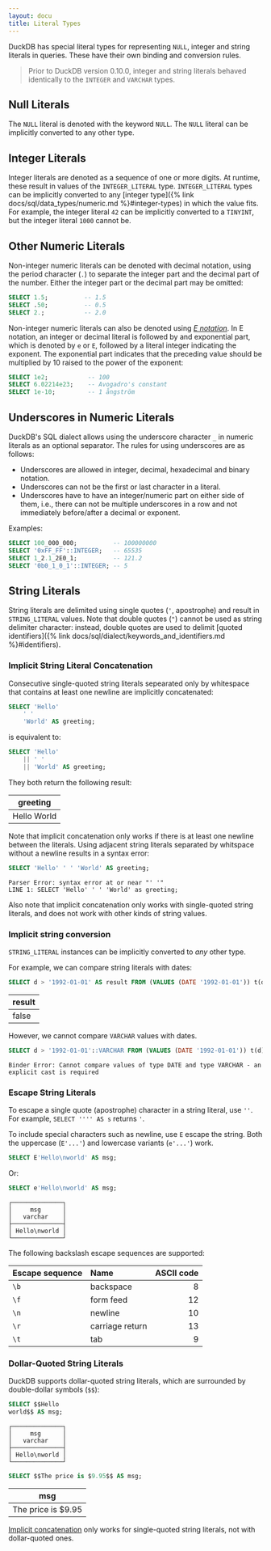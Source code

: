 ```yaml
---
layout: docu
title: Literal Types
---
```


DuckDB has special literal types for representing `NULL`, integer and string literals in queries. These have their own binding and conversion rules.

> Prior to DuckDB version 0.10.0, integer and string literals behaved identically to the `INTEGER` and `VARCHAR` types.

## Null Literals

The `NULL` literal is denoted with the keyword `NULL`. The `NULL` literal can be implicitly converted to any other type.

## Integer Literals

Integer literals are denoted as a sequence of one or more digits. At runtime, these result in values of the `INTEGER_LITERAL` type. `INTEGER_LITERAL` types can be implicitly converted to any [integer type]({% link docs/sql/data_types/numeric.md %}#integer-types) in which the value fits. For example, the integer literal `42` can be implicitly converted to a `TINYINT`, but the integer literal `1000` cannot be.

## Other Numeric Literals

Non-integer numeric literals can be denoted with decimal notation, using the period character (`.`) to separate the integer part and the decimal part of the number.
Either the integer part or the decimal part may be omitted:

```sql
SELECT 1.5;          -- 1.5
SELECT .50;          -- 0.5
SELECT 2.;           -- 2.0
```

Non-integer numeric literals can also be denoted using [_E notation_](https://en.wikipedia.org/wiki/Scientific_notation#E_notation). In E notation, an integer or decimal literal is followed by and exponential part, which is denoted by `e` or `E`, followed by a literal integer indicating the exponent.
The exponential part indicates that the preceding value should be multiplied by 10 raised to the power of the exponent:

```sql
SELECT 1e2;           -- 100
SELECT 6.02214e23;    -- Avogadro's constant
SELECT 1e-10;         -- 1 ångström
```

## Underscores in Numeric Literals

DuckDB's SQL dialect allows using the underscore character `_` in numeric literals as an optional separator. The rules for using underscores are as follows:

* Underscores are allowed in integer, decimal, hexadecimal and binary notation.
* Underscores can not be the first or last character in a literal.
* Underscores have to have an integer/numeric part on either side of them, i.e., there can not be multiple underscores in a row and not immediately before/after a decimal or exponent.

Examples:

```sql
SELECT 100_000_000;          -- 100000000
SELECT '0xFF_FF'::INTEGER;   -- 65535
SELECT 1_2.1_2E0_1;          -- 121.2
SELECT '0b0_1_0_1'::INTEGER; -- 5
```

## String Literals

String literals are delimited using single quotes (`'`, apostrophe) and result in `STRING_LITERAL` values.
Note that double quotes (`"`) cannot be used as string delimiter character: instead, double quotes are used to delimit [quoted identifiers]({% link docs/sql/dialect/keywords_and_identifiers.md %}#identifiers).

### Implicit String Literal Concatenation

Consecutive single-quoted string literals sepearated only by whitespace that contains at least one newline are implicitly concatenated:

```sql
SELECT 'Hello'
    ' '
    'World' AS greeting;
```

is equivalent to:

```sql
SELECT 'Hello'
    || ' '
    || 'World' AS greeting;
```

They both return the following result:

|  greeting   |
|-------------|
| Hello World |

Note that implicit concatenation only works if there is at least one newline between the literals. Using adjacent string literals separated by whitspace without a newline results in a syntax error:

```sql
SELECT 'Hello' ' ' 'World' AS greeting;
```

```console
Parser Error: syntax error at or near "' '"
LINE 1: SELECT 'Hello' ' ' 'World' as greeting;
```

Also note that implicit concatenation only works with single-quoted string literals, and does not work with other kinds of string values.

### Implicit string conversion

`STRING_LITERAL` instances can be implicitly converted to _any_ other type.

For example, we can compare string literals with dates:

```sql
SELECT d > '1992-01-01' AS result FROM (VALUES (DATE '1992-01-01')) t(d);
```

| result |
|:-------|
| false  |

However, we cannot compare `VARCHAR` values with dates.

```sql
SELECT d > '1992-01-01'::VARCHAR FROM (VALUES (DATE '1992-01-01')) t(d);
```

```console
Binder Error: Cannot compare values of type DATE and type VARCHAR - an explicit cast is required
```

### Escape String Literals

To escape a single quote (apostrophe) character in a string literal, use `''`. For example, `SELECT '''' AS s` returns `'`.

To include special characters such as newline, use `E` escape the string. Both the uppercase (`E'...'`) and lowercase variants (`e'...'`) work.

```sql
SELECT E'Hello\nworld' AS msg;
```

Or:

```sql
SELECT e'Hello\nworld' AS msg;
```

<!-- This output intentionally uses the duckbox formatter -->

```text
┌──────────────┐
│     msg      │
│   varchar    │
├──────────────┤
│ Hello\nworld │
└──────────────┘
```

The following backslash escape sequences are supported:

| Escape sequence | Name | ASCII code |
|:--|:--|--:|
| `\b` | backspace | 8 |
| `\f` | form feed | 12 |
| `\n` | newline | 10 |
| `\r` | carriage return |  13 |
| `\t` | tab | 9 |

### Dollar-Quoted String Literals

DuckDB supports dollar-quoted string literals, which are surrounded by double-dollar symbols (`$$`):

```sql
SELECT $$Hello
world$$ AS msg;
```

<!-- This output intentionally uses the duckbox formatter -->

```text
┌──────────────┐
│     msg      │
│   varchar    │
├──────────────┤
│ Hello\nworld │
└──────────────┘
```

```sql
SELECT $$The price is $9.95$$ AS msg;
```

|        msg         |
|--------------------|
| The price is $9.95 |

[Implicit concatenation](#implicit-string-literal-concatenation) only works for single-quoted string literals, not with dollar-quoted ones.

